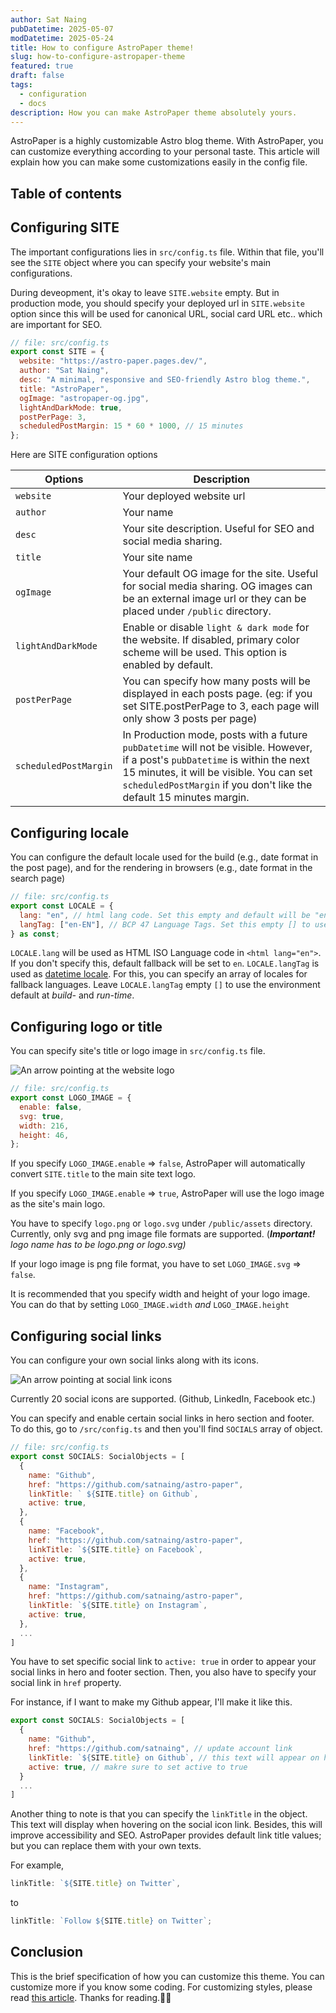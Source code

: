 ```yaml
---
author: Sat Naing
pubDatetime: 2025-05-07
modDatetime: 2025-05-24
title: How to configure AstroPaper theme!
slug: how-to-configure-astropaper-theme
featured: true
draft: false
tags:
  - configuration
  - docs
description: How you can make AstroPaper theme absolutely yours.
---
```

AstroPaper is a highly customizable Astro blog theme. With AstroPaper, you can customize everything according to your personal taste. This article will explain how you can make some customizations easily in the config file.

## Table of contents

## Configuring SITE

The important configurations lies in `src/config.ts` file. Within that file, you'll see the `SITE` object where you can specify your website's main configurations.

During deveopment, it's okay to leave `SITE.website` empty. But in production mode, you should specify your deployed url in `SITE.website` option since this will be used for canonical URL, social card URL etc.. which are important for SEO.

```js
// file: src/config.ts
export const SITE = {
  website: "https://astro-paper.pages.dev/",
  author: "Sat Naing",
  desc: "A minimal, responsive and SEO-friendly Astro blog theme.",
  title: "AstroPaper",
  ogImage: "astropaper-og.jpg",
  lightAndDarkMode: true,
  postPerPage: 3,
  scheduledPostMargin: 15 * 60 * 1000, // 15 minutes
};
```

Here are SITE configuration options

| Options | Description |
| --- | --- |
| `website` | Your deployed website url |
| `author` | Your name |
| `desc` | Your site description. Useful for SEO and social media sharing. |
| `title` | Your site name |
| `ogImage` | Your default OG image for the site. Useful for social media sharing. OG images can be an external image url or they can be placed under `/public` directory. |
| `lightAndDarkMode` | Enable or disable `light & dark mode` for the website. If disabled, primary color scheme will be used. This option is enabled by default. |
| `postPerPage` | You can specify how many posts will be displayed in each posts page. (eg: if you set SITE.postPerPage to 3, each page will only show 3 posts per page) |
| `scheduledPostMargin` | In Production mode, posts with a future `pubDatetime` will not be visible. However, if a post's `pubDatetime` is within the next 15 minutes, it will be visible. You can set `scheduledPostMargin` if you don't like the default 15 minutes margin. |

## Configuring locale

You can configure the default locale used for the build (e.g., date format in the post page), and for the rendering in browsers (e.g., date format in the search page)

```js
// file: src/config.ts
export const LOCALE = {
  lang: "en", // html lang code. Set this empty and default will be "en"
  langTag: ["en-EN"], // BCP 47 Language Tags. Set this empty [] to use the environment default
} as const;
```

`LOCALE.lang` will be used as HTML ISO Language code in `<html lang="en">`. If you don't specify this, default fallback will be set to `en`. `LOCALE.langTag` is used as [datetime locale](https://developer.mozilla.org/en-US/docs/Web/JavaScript/Reference/Global_Objects/Date/toLocaleDateString#locales). For this, you can specify an array of locales for fallback languages. Leave `LOCALE.langTag` empty `[]` to use the environment default at _build-_ and _run-time_.

## Configuring logo or title

You can specify site's title or logo image in `src/config.ts` file.

![An arrow pointing at the website logo](https://res.cloudinary.com/noezectz/v1663911318/astro-paper/AstroPaper-logo-config_goff5l.png)

```js
// file: src/config.ts
export const LOGO_IMAGE = {
  enable: false,
  svg: true,
  width: 216,
  height: 46,
};
```

If you specify `LOGO_IMAGE.enable` => `false`, AstroPaper will automatically convert `SITE.title` to the main site text logo.

If you specify `LOGO_IMAGE.enable` => `true`, AstroPaper will use the logo image as the site's main logo.

You have to specify `logo.png` or `logo.svg` under `/public/assets` directory. Currently, only svg and png image file formats are supported. (**_Important!_** _logo name has to be logo.png or logo.svg)_

If your logo image is png file format, you have to set `LOGO_IMAGE.svg` => `false`.

It is recommended that you specify width and height of your logo image. You can do that by setting `LOGO_IMAGE.width` _and_ `LOGO_IMAGE.height`

## Configuring social links

You can configure your own social links along with its icons.

![An arrow pointing at social link icons](https://res.cloudinary.com/noezectz/v1663914759/astro-paper/astro-paper-socials_tkcjgq.png)

Currently 20 social icons are supported. (Github, LinkedIn, Facebook etc.)

You can specify and enable certain social links in hero section and footer. To do this, go to `/src/config.ts` and then you'll find `SOCIALS` array of object.

```js
// file: src/config.ts
export const SOCIALS: SocialObjects = [
  {
    name: "Github",
    href: "https://github.com/satnaing/astro-paper",
    linkTitle: ` ${SITE.title} on Github`,
    active: true,
  },
  {
    name: "Facebook",
    href: "https://github.com/satnaing/astro-paper",
    linkTitle: `${SITE.title} on Facebook`,
    active: true,
  },
  {
    name: "Instagram",
    href: "https://github.com/satnaing/astro-paper",
    linkTitle: `${SITE.title} on Instagram`,
    active: true,
  },
  ...
]
```

You have to set specific social link to `active: true` in order to appear your social links in hero and footer section. Then, you also have to specify your social link in `href` property.

For instance, if I want to make my Github appear, I'll make it like this.

```js
export const SOCIALS: SocialObjects = [
  {
    name: "Github",
    href: "https://github.com/satnaing", // update account link
    linkTitle: `${SITE.title} on Github`, // this text will appear on hover and VoiceOver
    active: true, // makre sure to set active to true
  }
  ...
]
```

Another thing to note is that you can specify the `linkTitle` in the object. This text will display when hovering on the social icon link. Besides, this will improve accessibility and SEO. AstroPaper provides default link title values; but you can replace them with your own texts.

For example,

```js
linkTitle: `${SITE.title} on Twitter`,
```

to

```js
linkTitle: `Follow ${SITE.title} on Twitter`;
```

## Conclusion

This is the brief specification of how you can customize this theme. You can customize more if you know some coding. For customizing styles, please read [this article](https://astro-paper.pages.dev/posts/customizing-astropaper-theme-color-schemes/). Thanks for reading.✌🏻